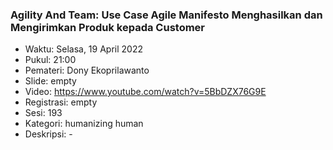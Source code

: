 ###  Agility And Team: Use Case Agile Manifesto Menghasilkan dan Mengirimkan Produk kepada Customer

- Waktu: Selasa, 19 April 2022
- Pukul: 21:00
- Pemateri: Dony Ekoprilawanto
- Slide: empty
- Video: https://www.youtube.com/watch?v=5BbDZX76G9E
- Registrasi: empty
- Sesi: 193
- Kategori: humanizing human
- Deskripsi: -
